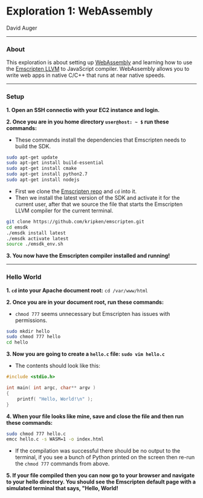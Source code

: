 # Exploration 1: WebAssembly
David Auger

---
### About
This exploration is about setting up [WebAssembly](http://webassembly.org/) and learning how to use the [Emscripten LLVM](http://kripken.github.io/emscripten-site/index.html) to JavaScript compiler. WebAssembly allows you to write web apps in native C/C++ that runs at near native speeds.

---
### Setup
**1. Open an SSH connectio with your EC2 instance and login.**

**2. Once you are in you home directory `user@host: ~ $` run these commands:**
  - These commands install the dependencies that Emscripten needs to build the SDK.
```bash
sudo apt-get update
sudo apt-get install build-essential
sudo apt-get install cmake
sudo apt-get install python2.7
sudo apt-get install nodejs
```
  - First we clone the [Emscripten repo](https://github.com/kripken/emscripten) and `cd` into it.
  - Then we install the latest version of the SDK and activate it for the current user, after that we source the file that starts the Emscripten LLVM compiler for the current terminal.
```bash
git clone https://github.com/kripken/emscripten.git
cd emsdk
./emsdk install latest
./emsdk activate latest
source ./emsdk_env.sh
```
**3. You now have the Emscripten compiler installed and running!**

---
### Hello World
**1. `cd` into your Apache document root:** `cd /var/www/html`

**2. Once you are in your document root, run these commands:**
  - `chmod 777` seems unnecessary but Emscripten has issues with permissions.
```bash
sudo mkdir hello
sudo chmod 777 hello
cd hello
```
**3. Now you are going to create a `hello.c` file: `sudo vim hello.c`**
  - The contents should look like this:
```c
#include <stdio.h>

int main( int argc, char** argv )
{
    printf( "Hello, World!\n" );
}
```
**4. When your file looks like mine, save and close the file and then run these commands:**
```bash
sudo chmod 777 hello.c
emcc hello.c -s WASM=1 -o index.html
```
  - If the compilation was successful there should be no output to the terminal, if you see a bunch of Python printed on the screen then re-run the `chmod 777` commands from above.

**5. If your file compiled then you can now go to your browser and navigate to your hello directory. You should see the Emscripten default page with a simulated terminal that says, "Hello, World!**
